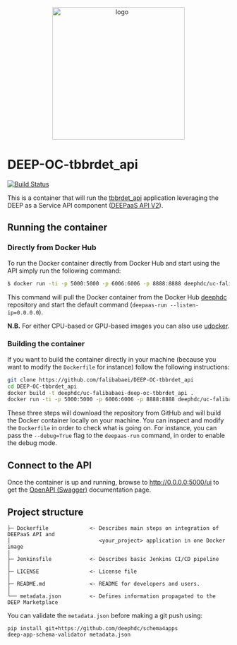 <div align="center">
<img src="https://marketplace.deep-hybrid-datacloud.eu/images/logo-deep.png" alt="logo" width="300"/>
</div>

# DEEP-OC-tbbrdet_api
[![Build Status](https://jenkins.indigo-datacloud.eu/buildStatus/icon?job=Pipeline-as-code/DEEP-OC-org/UC-falibabaei-DEEP-OC-tbbrdet_api/test)](https://jenkins.indigo-datacloud.eu/job/Pipeline-as-code/job/DEEP-OC-org/job/UC-falibabaei-DEEP-OC-tbbrdet_api/job/test)

This is a container that will run the [tbbrdet_api](https://github.com/falibabaei/tbbrdet_api) application leveraging the DEEP as a Service API component ([DEEPaaS API V2](https://github.com/indigo-dc/DEEPaaS)).

    
## Running the container

### Directly from Docker Hub

To run the Docker container directly from Docker Hub and start using the API simply run the following command:

```bash
$ docker run -ti -p 5000:5000 -p 6006:6006 -p 8888:8888 deephdc/uc-falibabaei-deep-oc-tbbrdet_api
```

This command will pull the Docker container from the Docker Hub [deephdc](https://hub.docker.com/u/deephdc/) repository and start the default command (`deepaas-run --listen-ip=0.0.0.0`).

**N.B.** For either CPU-based or GPU-based images you can also use [udocker](https://github.com/indigo-dc/udocker).

### Building the container

If you want to build the container directly in your machine (because you want to modify the `Dockerfile` for instance) follow the following instructions:
```bash
git clone https://github.com/falibabaei/DEEP-OC-tbbrdet_api
cd DEEP-OC-tbbrdet_api
docker build -t deephdc/uc-falibabaei-deep-oc-tbbrdet_api .
docker run -ti -p 5000:5000 -p 6006:6006 -p 8888:8888 deephdc/uc-falibabaei-deep-oc-tbbrdet_api
```

These three steps will download the repository from GitHub and will build the Docker container locally on your machine. You can inspect and modify the `Dockerfile` in order to check what is going on. For instance, you can pass the `--debug=True` flag to the `deepaas-run` command, in order to enable the debug mode.


## Connect to the API

Once the container is up and running, browse to http://0.0.0.0:5000/ui to get the [OpenAPI (Swagger)](https://www.openapis.org/) documentation page.


## Project structure
```
├─ Dockerfile             <- Describes main steps on integration of DEEPaaS API and
│                            <your_project> application in one Docker image
│
├─ Jenkinsfile            <- Describes basic Jenkins CI/CD pipeline
│
├─ LICENSE                <- License file
│
├─ README.md              <- README for developers and users.
│
└── metadata.json         <- Defines information propagated to the DEEP Marketplace
```

You can validate the `metadata.json` before making a git push using:
```shell
pip install git+https://github.com/deephdc/schema4apps
deep-app-schema-validator metadata.json
```

